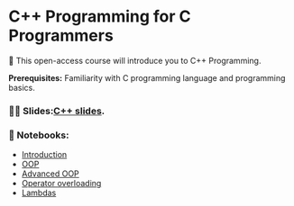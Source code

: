 # C++ Programming for C Programmers

👋 This open-access course will introduce you to C++ Programming.

**Prerequisites:** Familiarity with C programming language and programming basics.

### 👩‍🏫 Slides:[C++ slides](https://www.ms.sapientia.ro/~manyi/teaching/c++/CPP_v1.2.pdf).

### 🔗 Notebooks:
- [Introduction](https://colab.research.google.com/drive/1AMXojMbwT_97-Byd_2ALq1Gg3lUQbtBP?usp=sharing)
- [OOP](https://colab.research.google.com/drive/1cFi0wROx7m6sQsloGoO6rZgdXTha9I8R?usp=sharing)
- [Advanced OOP](https://colab.research.google.com/drive/12BoUlRhQp1Cqm5LWyFIPBkbrXg0MZfCC?usp=sharing)
- [Operator overloading](https://colab.research.google.com/drive/1DEDD0N_Op9VpGCcxsl85tqXV-tguw6C4?usp=sharing)
- [Lambdas](https://colab.research.google.com/drive/1Tjf88FZWcNV48iAamvFHRTn1f_mMFW9N?usp=sharing)